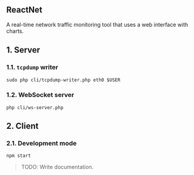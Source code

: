 ## ReactNet

A real-time network traffic monitoring tool that uses a web interface with charts.

## 1. Server

### 1.1. `tcpdump` writer

    sudo php cli/tcpdump-writer.php eth0 $USER

### 1.2. WebSocket server

    php cli/ws-server.php

## 2. Client

### 2.1. Development mode

    npm start

> TODO: Write documentation.
